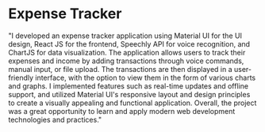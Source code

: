 
# Expense Tracker
"I developed an expense tracker application using Material UI for the UI design, React JS for the frontend, Speechly API for voice recognition, and ChartJS for data visualization. The application allows users to track their expenses and income by adding transactions through voice commands, manual input, or file upload. The transactions are then displayed in a user-friendly interface, with the option to view them in the form of various charts and graphs. I implemented features such as real-time updates and offline support, and utilized Material UI's responsive layout and design principles to create a visually appealing and functional application. Overall, the project was a great opportunity to learn and apply modern web development technologies and practices."
